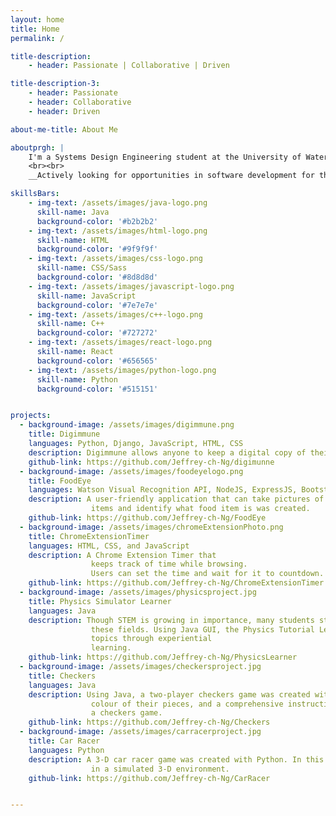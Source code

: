 ```yaml
---
layout: home
title: Home
permalink: /

title-description:
    - header: Passionate | Collaborative | Driven

title-description-3:
    - header: Passionate
    - header: Collaborative
    - header: Driven

about-me-title: About Me

aboutprgh: |
    I'm a Systems Design Engineering student at the University of Waterloo interested in software development and product management. 
    <br><br>
    __Actively looking for opportunities in software development for the Winter 2021 work term (January to April)__. 

skillsBars: 
    - img-text: /assets/images/java-logo.png
      skill-name: Java
      background-color: '#b2b2b2'
    - img-text: /assets/images/html-logo.png
      skill-name: HTML
      background-color: '#9f9f9f'
    - img-text: /assets/images/css-logo.png
      skill-name: CSS/Sass
      background-color: '#8d8d8d'
    - img-text: /assets/images/javascript-logo.png
      skill-name: JavaScript
      background-color: '#7e7e7e'
    - img-text: /assets/images/c++-logo.png
      skill-name: C++
      background-color: '#727272'
    - img-text: /assets/images/react-logo.png
      skill-name: React
      background-color: '#656565'
    - img-text: /assets/images/python-logo.png
      skill-name: Python
      background-color: '#515151'


projects:
  - background-image: /assets/images/digimmune.png
    title: Digimmune
    languages: Python, Django, JavaScript, HTML, CSS
    description: Digimmune allows anyone to keep a digital copy of their personal immunization records by taking a picture of the card. The Google Cloud Vision API then arranges the data into an easy-to-read table, which can be sorted.
    github-link: https://github.com/Jeffrey-ch-Ng/digimunne
  - background-image: /assets/images/foodeyelogo.png
    title: FoodEye
    languages: Watson Visual Recognition API, NodeJS, ExpressJS, Bootstrap, CSS, HTML
    description: A user-friendly application that can take pictures of food
                  items and identify what food item is was created.
    github-link: https://github.com/Jeffrey-ch-Ng/FoodEye
  - background-image: /assets/images/chromeExtensionPhoto.png
    title: ChromeExtensionTimer
    languages: HTML, CSS, and JavaScript
    description: A Chrome Extension Timer that
                  keeps track of time while browsing.
                  Users can set the time and wait for it to countdown.
    github-link: https://github.com/Jeffrey-ch-Ng/ChromeExtensionTimer
  - background-image: /assets/images/physicsproject.jpg
    title: Physics Simulator Learner
    languages: Java
    description: Though STEM is growing in importance, many students struggle to aquire the knowledge required for
                  these fields. Using Java GUI, the Physics Tutorial Learner was created to help teach students these
                  topics through experiential
                  learning.
    github-link: https://github.com/Jeffrey-ch-Ng/PhysicsLearner
  - background-image: /assets/images/checkersproject.jpg
    title: Checkers
    languages: Java
    description: Using Java, a two-player checkers game was created with personalized features. Players can select the
                  colour of their pieces, and a comprehensive instructions menu helps players navigate the challenges of
                  a checkers game. 
    github-link: https://github.com/Jeffrey-ch-Ng/Checkers
  - background-image: /assets/images/carracerproject.jpg
    title: Car Racer 
    languages: Python
    description: A 3-D car racer game was created with Python. In this game, players move thier car to dodge obstacles
                  in a simulated 3-D environment.
    github-link: https://github.com/Jeffrey-ch-Ng/CarRacer


---
```


